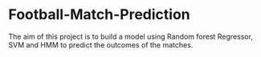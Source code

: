 # Football-Match-Prediction
 
The aim of this project is to build a model using Random forest Regressor, SVM and HMM to predict the outcomes of the matches.
